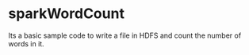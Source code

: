 # sparkWordCount

Its a basic sample code to write a file in HDFS and count the number of words in it.
